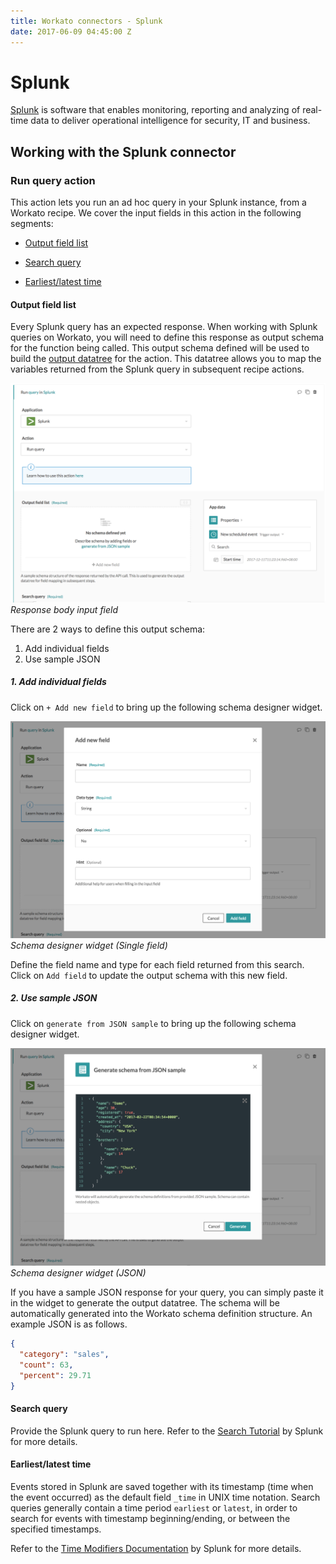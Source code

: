 ```yaml
---
title: Workato connectors - Splunk
date: 2017-06-09 04:45:00 Z
---
```


# Splunk
[Splunk](https://www.splunk.com/) is software that enables monitoring, reporting and analyzing of real-time data to deliver operational intelligence for security, IT and business.

## Working with the Splunk connector

### Run query action
This action lets you run an ad hoc query in your Splunk instance, from a Workato recipe. We cover the input fields in this action in the following segments:

- [Output field list](#output-field-list)

- [Search query](#search-query)

- [Earliest/latest time](#earliestlatest-time)

#### Output field list
Every Splunk query has an expected response. When working with Splunk queries on Workato, you will need to define this response as output schema for the function being called. This output schema defined will be used to build the [output datatree](/workato-concepts.md#data-tree-and-pills) for the action. This datatree allows you to map the variables returned from the Splunk query in subsequent recipe actions.

![Schema Designer](/assets/images/splunk/response_body_input_field.png)
*Response body input field*

There are 2 ways to define this output schema:
1. Add individual fields
2. Use sample JSON

##### 1. Add individual fields
Click on `+ Add new field` to bring up the following schema designer widget.

![Single field pop up](/assets/images/splunk/individual_field_pop_up.png)
*Schema designer widget (Single field)*

Define the field name and type for each field returned from this search. Click on `Add field` to update the output schema with this new field.

##### 2. Use sample JSON
Click on `generate from JSON sample` to bring up the following schema designer widget.

![Sample JSON pop up](/assets/images/splunk/sample_json_pop_up.png)
*Schema designer widget (JSON)*

If you have a sample JSON response for your query, you can simply paste it in the widget to generate the output datatree. The schema will be automatically generated into the Workato schema definition structure. An example JSON is as follows.

```json
{
  "category": "sales",
  "count": 63,
  "percent": 29.71
}
```

#### Search query
Provide the Splunk query to run here. Refer to the [Search Tutorial](https://docs.splunk.com/Documentation/Splunk/latest/SearchTutorial/Usethesearchlanguage) by Splunk for more details.

#### Earliest/latest time
Events stored in Splunk are saved together with its timestamp (time when the event occurred) as the default field `_time` in UNIX time notation. Search queries generally contain a time period `earliest` or `latest`, in order to search for events with timestamp beginning/ending, or between the specified timestamps.

Refer to the [Time Modifiers Documentation](https://docs.splunk.com/Documentation/Splunk/latest/SearchTutorial/Usethesearchlanguage) by Splunk for more details.
